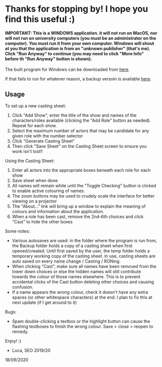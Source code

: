 # Thanks for stopping by! I hope you find this useful :)

#### IMPORTANT: This is a WINDOWS application. it will not run on MacOS, nor will not run on university computers (you must be an administrator on the computer). You must run it from your own computer. Windows will shout at you that the application is from an "unknown publisher" (that's me). Click "Run Anyway" to continue (you may need to click "More Info" before th "Run Anyway" button is shown).

The built program for Windows can be downloaded from <a href="https://drive.google.com/file/d/1ZL_mW-Gjg0B-NCBInUW9AXlddgTK168F/view?usp=sharing" target="_blank">here</a>.

If that fails to run for whatever reason, a backup versoin is available <a href="https://drive.google.com/file/d/1X35w8wFu25LkgDOpbzbayMH4AoKAy-xq/view?usp=sharing" target="_blank">here</a>.

## Usage

To set up a new casting sheet:

1. Click "Add Show", enter the title of the show and names of the characters/roles available (clicking the "Add Role" button as needed). Repeat for each show.
1. Select the maximum number of actors that may be candidate for any given role with the number selector
1. Click "Generate Casting Sheet"
1. Then click "Save Sheet" on the Casting Sheet screen to ensure you work isn't lost!!

Using the Casting Sheet:

1. Enter all actors into the appropriate boxes beneath each role for each show
1. Save sheet when done
1. All names will remain white until the "Toggle Checking" button is clicked to enable active colouring of names.
1. The zoom buttons may be used to crudely scale the interface for better viewing on a projector
1. The "About..." link will bring up a window to explain the meaning of colours and information about the application.
1. When a role has been cast, remove the 2nd-6th choices and click "Cast" to hide the other boxes

Some notes:
* Various autosaves are used: in the folder where the program is run from, the Backup folder holds a copy of a casting sheet when first opened/created. Until first saved by the user, the temp folder holds a temporary working copy of the casting sheet. In use, casting sheets are auto saved on every name change / Casting / RONing.
* When clicking "Cast", make sure all names have been removed from the lower down choices or else the hidden names will still contribute towards the colour of those names elsewhere. This is to prevent accidental clicks of the Cast button deleting other choices and causing confusion.
* If a name appears the wrong colour, check it doesn't have any extra spaces (or other whitespace characters) at the end. I plan to fix this at next update (if I get around to it)

Bugs:
* Spam double-clicking a textbox or the highlight button can cause the flashing textboxes to finish the wrong colour. Save > close > reopen to remedy.

Enjoy! :)
- Luca, SEO 2019/20

18/09/2020
